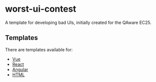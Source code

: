 # worst-ui-contest
A template for developing bad UIs, initially created for the QAware EC25.

## Templates

There are templates available for:

- [Vue](./vue/)
- [React](./react/)
- [Angular](./angular/)
- [HTML](./html/)
